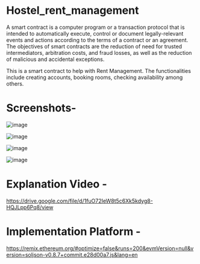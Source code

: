# Hostel_rent_management

A smart contract is a computer program or a transaction protocol that is intended to automatically execute, control or document legally-relevant events and actions according to the terms of a contract or an agreement. The objectives of smart contracts are the reduction of need for trusted intermediators, arbitration costs, and fraud losses, as well as the reduction of malicious and accidental exceptions. 

This is a smart contract to help with Rent Management. The functionalities include creating accounts, booking rooms, checking availability among others.

# Screenshots-
![image](https://github.com/mahirmehta/hostel_rent_management/assets/84176722/f80c0a43-e3ec-495d-8b98-eee908d6641b)  

![image](https://github.com/mahirmehta/hostel_rent_management/assets/84176722/3755fcaf-562d-4389-9048-9098c6006b9b)  

![image](https://github.com/mahirmehta/hostel_rent_management/assets/84176722/412645b8-c1aa-4746-8ee4-bc6805cfaaef)  

![image](https://github.com/mahirmehta/hostel_rent_management/assets/84176722/710fe00d-0b00-41d6-9506-47c11888d488)

# Explanation Video -

https://drive.google.com/file/d/1fuO72IeW8t5c6Xk5kdyg8-HQJLpp6Pq8/view  

# Implementation Platform - 

https://remix.ethereum.org/#optimize=false&runs=200&evmVersion=null&version=soljson-v0.8.7+commit.e28d00a7.js&lang=en






